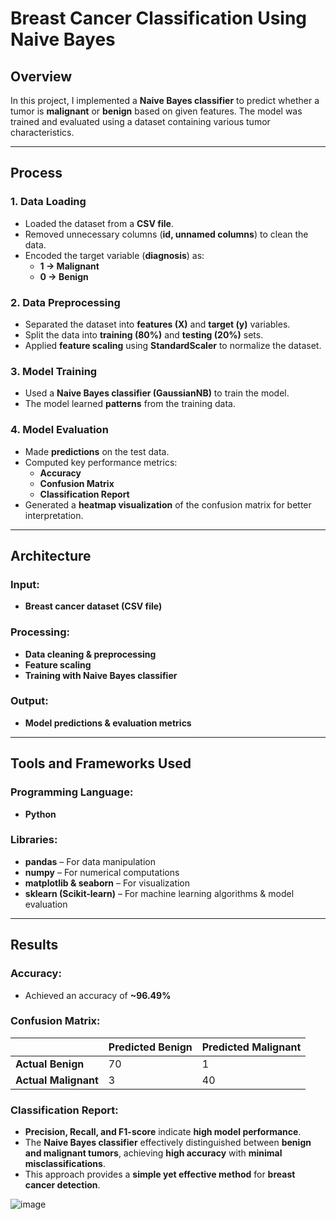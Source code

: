 # **Breast Cancer Classification Using Naive Bayes**  

## **Overview**  
In this project, I implemented a **Naive Bayes classifier** to predict whether a tumor is **malignant** or **benign** based on given features. The model was trained and evaluated using a dataset containing various tumor characteristics.  

---  

## **Process**  

### **1. Data Loading**  
- Loaded the dataset from a **CSV file**.  
- Removed unnecessary columns (**id, unnamed columns**) to clean the data.  
- Encoded the target variable (**diagnosis**) as:  
  - **1 → Malignant**  
  - **0 → Benign**  

### **2. Data Preprocessing**  
- Separated the dataset into **features (X)** and **target (y)** variables.  
- Split the data into **training (80%)** and **testing (20%)** sets.  
- Applied **feature scaling** using **StandardScaler** to normalize the dataset.  

### **3. Model Training**  
- Used a **Naive Bayes classifier (GaussianNB)** to train the model.  
- The model learned **patterns** from the training data.  

### **4. Model Evaluation**  
- Made **predictions** on the test data.  
- Computed key performance metrics:  
  - **Accuracy**  
  - **Confusion Matrix**  
  - **Classification Report**  
- Generated a **heatmap visualization** of the confusion matrix for better interpretation.  

---  

## **Architecture**  
### **Input:**  
- **Breast cancer dataset (CSV file)**  

### **Processing:**  
- **Data cleaning & preprocessing**  
- **Feature scaling**  
- **Training with Naive Bayes classifier**  

### **Output:**  
- **Model predictions & evaluation metrics**  

---  

## **Tools and Frameworks Used**  

### **Programming Language:**  
- **Python**  

### **Libraries:**  
- **pandas** – For data manipulation  
- **numpy** – For numerical computations  
- **matplotlib & seaborn** – For visualization  
- **sklearn (Scikit-learn)** – For machine learning algorithms & model evaluation  

---  

## **Results**  

### **Accuracy:**  
- Achieved an accuracy of **~96.49%**  

### **Confusion Matrix:**  
|   | Predicted Benign | Predicted Malignant |  
|---|----------------|----------------|  
| **Actual Benign** | 70 | 1 |  
| **Actual Malignant** | 3 | 40 |  

### **Classification Report:**  
- **Precision, Recall, and F1-score** indicate **high model performance**.  
- The **Naive Bayes classifier** effectively distinguished between **benign and malignant tumors**, achieving **high accuracy** with **minimal misclassifications**.  
- This approach provides a **simple yet effective method** for **breast cancer detection**.


![image](https://github.com/user-attachments/assets/1279c705-5d20-4eab-b28c-6b382248ba5f)
